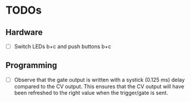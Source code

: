 # TODOs

## Hardware

- [ ] Switch LEDs b+c and push buttons b+c

## Programming

- [ ] Observe that the gate output is written with a systick (0.125 ms) delay compared to the CV output. This ensures that the CV output will have been refreshed to the right value when the trigger/gate is sent.
